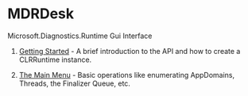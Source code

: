 # MDRDesk
Microsoft.Diagnostics.Runtime Gui Interface

1. [Getting Started](./Documentation/GettingStarted.md) - A brief introduction
   to the API and how to create a CLRRuntime instance.

2. [The Main Menu](./Documentation/MainMenu.md) - Basic operations
   like enumerating AppDomains, Threads, the Finalizer Queue, etc.